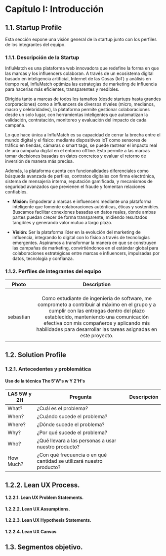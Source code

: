 # **Capítulo I: Introducción**

## 1.1. Startup Profile
Esta sección expone una visión general de la startup junto con los perfiles de los integrantes del equipo.
### 1.1.1. Descripción de la Startup
InfluMatch es una plataforma web innovadora que redefine la forma en que las marcas y los influencers colaboran. A través de un ecosistema digital basado en inteligencia artificial, Internet de las Cosas (IoT) y análisis en tiempo real, InfluMatch optimiza las estrategias de marketing de influencia para hacerlas más eficientes, transparentes y medibles.

Dirigida tanto a marcas de todos los tamaños (desde startups hasta grandes corporaciones) como a influencers de diversos niveles (micro, medianos, macro y celebridades), la plataforma permite gestionar colaboraciones desde un solo lugar, con herramientas inteligentes que automatizan la validación, contratación, monitoreo y evaluación del impacto de cada campaña.

Lo que hace única a InfluMatch es su capacidad de cerrar la brecha entre el mundo digital y el físico: mediante dispositivos IoT como sensores de tráfico en tiendas, cámaras o smart tags, se puede rastrear el impacto real de una campaña digital en el entorno offline. Esto permite a las marcas tomar decisiones basadas en datos concretos y evaluar el retorno de inversión de manera más precisa.

Además, la plataforma cuenta con funcionalidades diferenciales como búsqueda avanzada de perfiles, contratos digitales con firma electrónica, sistema de mensajería interna, reputación gamificada, y mecanismos de seguridad avanzados que previenen el fraude y fomentan relaciones confiables.


- **Misión:** Empoderar a marcas e influencers mediante una plataforma inteligente que fomente colaboraciones auténticas, éticas y sostenibles. Buscamos facilitar conexiones basadas en datos reales, donde ambas partes puedan crecer de forma transparente, midiendo resultados tangibles y generando valor mutuo a largo plazo.

- **Visión:** Ser la plataforma líder en la evolución del marketing de influencia, integrando lo digital con lo físico a través de tecnologías emergentes. Aspiramos a transformar la manera en que se construyen las campañas de marketing, convirtiéndonos en el estándar global para colaboraciones estratégicas entre marcas e influencers, impulsadas por datos, tecnología y confianza.


### 1.1.2. Perfiles de integrantes del equipo

|                    Photo                        |                                                                                                                                                                                                                                                                                                    Description                                                                                                                                                                                                                                                                                                    |
| :------------------------------------------------: | :---------------------------------------------------------------------------------------------------------------------------------------------------------------------------------------------------------------------------------------------------------------------------------------------------------------------------------------------------------------------------------------------------------------------------------------------------------------------------------------------------------------------------------------------------------------------------------------------------------------: |
|                                                                                                                      |
|  |                                                                         |
|  |  |
|   sebastian   |  Como estudiante de ingeniería de software, me comprometo a contribuir al máximo en el grupo y a cumplir con las entregas dentro del plazo establecido, manteniendo una comunicación efectiva con mis compañeros y aplicando mis habilidades para desarrollar las tareas asignadas en este proyecto.   |
|    |     |


## 1.2. Solution Profile



### 1.2.1. Antecedentes y problemática



#### Uso de la técnica The 5'W's w Y 2'H's

| LAS 5W y 2H | Pregunta                                                | Descripción                                                                                                                                                                                                                                                                                                                                                                                                                                                                                                          |
| ----------- | ------------------------------------------------------- | -------------------------------------------------------------------------------------------------------------------------------------------------------------------------------------------------------------------------------------------------------------------------------------------------------------------------------------------------------------------------------------------------------------------------------------------------------------------------------------------------------------------- |
| What?        | ¿Cuál es el problema?                                     |                                                                                                                 |
| When?       | ¿Cuándo sucede el problema?                                   |                                                                                                                                                                                                          |
| Where?       | ¿Dónde sucede el problema?                             |                                                                                                                                |
| Why?      | ¿Por qué sucede el problema?                               |                                                                                                                                                            |
| Who?        | ¿Qué llevara a las personas a usar nuestro producto?                         |                                                                                                                                                                           |
| How Much?   | ¿Con qué frecuencia o en qué cantidad se utilizará nuestro producto? |                            |


## 1.2.2. Lean UX Process.

#### 1.2.2.1. Lean UX Problem Statements.




#### 1.2.2.2. Lean UX Assumptions.



#### 1.2.2.3. Lean UX Hypothesis Statements.







#### 1.2.2.4. Lean UX Canvas


## 1.3. Segmentos objetivo.
